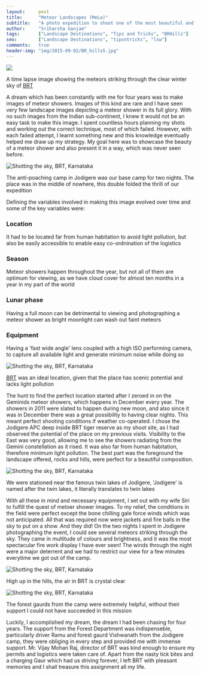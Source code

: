 ```yaml
---
layout:     post
title:      "Meteor Landscapes (MeLa)"
subtitle:   "A photo expedition to shoot one of the most beautiful and seldom witnessed natural wonders!"
author:     "Sriharsha Ganjam"
tags:       ["Landscape Destinations", "Tips and Tricks", "BRHills"]
seo:		["Landscape Destinations", "tipsntricks", "lsw"]
comments:   true
header-img: "img/2015-09-02/BR_hills5.jpg"
---
```


<img src="{{ site.baseurl }}/img/2015-09-02/BR_hills1.gif">
<p>A time lapse image showing the meteors striking through the clear winter sky of <a href="http://www.wilderhood.com/destination/BR%20Hills" target="_blank">BRT</a></p>

<p>A dream which has been constantly with me for four years was to make images of meteor showers. Images of this kind are rare and I have seen very few landscape images depicting a meteor shower in its full glory. With no such images from the Indian sub-continent, I knew it would not be an easy task to make this image. I spent countless hours planning my shots and working out the correct technique, most of which failed. However, with each failed attempt, I learnt something new and this knowledge eventually helped me draw up my strategy. My goal here was to showcase the beauty of a meteor shower and also present it in a way, which was never seen before. </p>

<img src="{{ site.baseurl }}/img/2015-09-02/BR_hills2.jpg" alt="Shotting the sky, BRT, Karnataka">
<p>The anti-poaching camp in Jodigere was our base camp for two nights. The place was in the middle of nowhere, this double folded the thrill of our expedition</p>

<p> Defining the variables involved in making this image evolved over time and some of the key variables were:</p>

<p><h3>Location</h3> It had to be located far from human habitation to avoid light pollution, but also be easily accessible to enable easy co-ordnination of the logistics</p>

<p><h3>Season</h3> Meteor showers happen throughout the year, but not all of them are optimum for viewing, as we have cloud cover for almost ten months in a year in my part of the world</p>

<p><h3>Lunar phase</h3> Having a full moon can be detrimental to viewing and photographing a meteor shower as bright moonlight can wash out faint meteors</p>

<p><h3>Equipment</h3> Having a 'fast wide angle' lens coupled with a high ISO performing camera, to capture all available light and generate minimum noise while doing so</p>

<img src="{{ site.baseurl }}/img/2015-09-02/BR_hills3.jpg" alt="Shotting the sky, BRT, Karnataka">
<p> <a href="http://www.wilderhood.com/destination/BR%20Hills" target="_blank">BRT</a> was an ideal location, given that the place has scenic potential and lacks light pollution</p>

<p>The hunt to find the perfect location started after I zeroed in on the Geminids meteor showers, which happens in December every year. The showers in 2011 were slated to happen during new moon, and also since it was in December there was a great possibility to having clear nights. This meant perfect shooting conditions if weather co-operated. I chose the Jodigere APC deep inside BRT tiger reserve as my shoot site, as I had observed the potential of the place on my previous visits. Visibility to the East was very good, allowing me to see the showers radiating from the Gemini constellation as it rised. It was also far from human habitation, therefore minimum light pollution. The best part was the foreground the landscape offered, rocks and hills, were perfect for a beautiful composition.</p>

<img src="{{ site.baseurl }}/img/2015-09-02/BR_hills4.jpg" alt="Shotting the sky, BRT, Karnataka">
<p>We were stationed near the famous twin lakes of Jodigere, 'Jodigere' is named after the twin lakes, it literally translates to twin lakes</p>

<p>With all these in mind and necessary equipment, I set out with my wife Siri to fulfill the quest of metoer shower images. To my relief, the conditions in the field were perfect except the bone chilling gale force winds which was not anticipated. All that was required now were jackets and fire balls in the sky to put on a show. And they did! On the two nights I spent in Jodigere photographing the event, I could see several meteors striking through the sky. They came in multitude of colours and brightness, and it was the most spectacular fire work display I have ever seen! The winds through the night were a major deterrent and we had to restrict our view for a few minutes everytime we got out of the camp.</p>

<img src="{{ site.baseurl }}/img/2015-09-02/BR_hills5.jpg" alt="Shotting the sky, BRT, Karnataka">
<p>High up in the hills, the air in BRT is crystal clear</p>

<img src="{{ site.baseurl }}/img/2015-09-02/BR_hills6.jpg" alt="Shotting the sky, BRT, Karnataka">
<p>The forest gaurds from the camp were extremely helpful, without their support I could not have succeeded in this mission</p>

<p>Luckily, I accomplished my dream, the dream I had been chasing for four years. The support from the Forest Department was indispenseble, particularly driver Ramu and forest gaurd Vishwanath from the Jodigere camp, they were obliging in every step and provided me with immense support. Mr. Vijay Mohan Raj, director of BRT was kind enough to ensure my permits and logistics were taken care of. Apart from the nasty tick bites and a charging Gaur which had us driving forever, I left BRT with pleasant memories and I shall treasure this assignment all my life.</p>